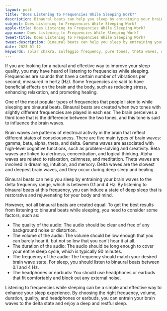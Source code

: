 ```yaml
---
layout: post
title: "Does Listening to Frequencies While Sleeping Work?"
description: Binaural beats can help you sleep by entraining your brain waves to the delta frequency range, which is between 0.1 and 4 Hz. By listening to binaural beats at this frequency, you can induce a state of deep sleep that is restorative and rejuvenating for your body and mind.
subject: Does Listening to Frequencies While Sleeping Work?
apple-title: Does Listening to Frequencies While Sleeping Work?
app-name: Does Listening to Frequencies While Sleeping Work?
tweet-title: Does Listening to Frequencies While Sleeping Work?
tweet-description: Binaural beats can help you sleep by entraining your brain waves to the delta frequency range, which is between 0.1 and 4 Hz. By listening to binaural beats at this frequency, you can induce a state of deep sleep that is restorative and rejuvenating for your body and mind.
date: 2023-01-12
keywords: solar chakra, solfeggio frequency, pure tones, theta waves, delta waves, Brain Beats, Frequencies, White noise, Brain wave entrainment, sound therapy, binaural beats youtube, frequency benefits
---
```



If you are looking for a natural and effective way to improve your sleep quality, you may have heard of listening to frequencies while sleeping. Frequencies are sounds that have a certain number of vibrations per second, measured in hertz (Hz). Some frequencies are said to have beneficial effects on the brain and the body, such as reducing stress, enhancing relaxation, and promoting healing.

One of the most popular types of frequencies that people listen to while sleeping are binaural beats. Binaural beats are created when two tones with slightly different frequencies are played in each ear. The brain perceives a third tone that is the difference between the two tones, and this tone is said to influence the brain waves.

Brain waves are patterns of electrical activity in the brain that reflect different states of consciousness. There are five main types of brain waves: gamma, beta, alpha, theta, and delta. Gamma waves are associated with high-level cognitive functions, such as problem-solving and creativity. Beta waves are linked to alertness, concentration, and logical thinking. Alpha waves are related to relaxation, calmness, and meditation. Theta waves are involved in dreaming, intuition, and memory. Delta waves are the slowest and deepest brain waves, and they occur during deep sleep and healing.

Binaural beats can help you sleep by entraining your brain waves to the delta frequency range, which is between 0.1 and 4 Hz. By listening to binaural beats at this frequency, you can induce a state of deep sleep that is restorative and rejuvenating for your body and mind.

However, not all binaural beats are created equal. To get the best results from listening to binaural beats while sleeping, you need to consider some factors, such as:

- The quality of the audio: The audio should be clear and free of any background noise or distortion.
- The volume of the audio: The volume should be low enough that you can barely hear it, but not so low that you can't hear it at all.
- The duration of the audio: The audio should be long enough to cover your entire sleep cycle, which is typically 90 minutes.
- The frequency of the audio: The frequency should match your desired brain wave state. For sleep, you should listen to binaural beats between 0.1 and 4 Hz.
- The headphones or earbuds: You should use headphones or earbuds that fit comfortably and block out any external noise.


Listening to frequencies while sleeping can be a simple and effective way to enhance your sleep experience. By choosing the right frequency, volume, duration, quality, and headphones or earbuds, you can entrain your brain waves to the delta state and enjoy a deep and restful sleep.